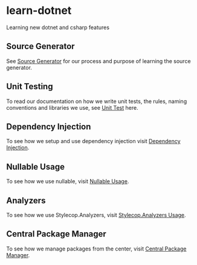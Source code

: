 # learn-dotnet

Learning new dotnet and csharp features

## Source Generator

See [Source Generator](/source-generator/README.md) for our process and purpose
of learning the source generator.

## Unit Testing

To read our documentation on how we write unit tests, the rules, naming
conventions and libraries we use, see [Unit Test](/unit-testing/README.md)
here.

## Dependency Injection

To see how we setup and use dependency injection visit [Dependency
Injection](/dependency-injection/README.md).

## Nullable Usage

To see how we use nullable, visit [Nullable Usage](/nullable-usage/README.md).

## Analyzers

To see how we use Stylecop.Analyzers, visit [Stylecop.Analyzers Usage](/analyzers/README.md).

## Central Package Manager

To see how we manage packages from the center, visit
[Central Package Manager](/central-package-management/README.md).
